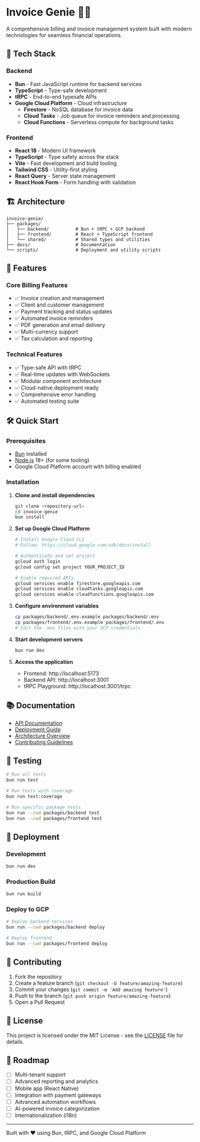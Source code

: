 # Invoice Genie 🧞‍♂️

A comprehensive billing and invoice management system built with modern technologies for seamless financial operations.

## 🚀 Tech Stack

### Backend

- **Bun** - Fast JavaScript runtime for backend services
- **TypeScript** - Type-safe development
- **tRPC** - End-to-end typesafe APIs
- **Google Cloud Platform** - Cloud infrastructure
  - **Firestore** - NoSQL database for invoice data
  - **Cloud Tasks** - Job queue for invoice reminders and processing
  - **Cloud Functions** - Serverless compute for background tasks

### Frontend

- **React 18** - Modern UI framework
- **TypeScript** - Type safety across the stack
- **Vite** - Fast development and build tooling
- **Tailwind CSS** - Utility-first styling
- **React Query** - Server state management
- **React Hook Form** - Form handling with validation

## 🏗️ Architecture

```
invoice-genie/
├── packages/
│   ├── backend/          # Bun + tRPC + GCP backend
│   ├── frontend/         # React + TypeScript frontend
│   └── shared/           # Shared types and utilities
├── docs/                 # Documentation
└── scripts/              # Deployment and utility scripts
```

## 🎯 Features

### Core Billing Features

- ✅ Invoice creation and management
- ✅ Client and customer management
- ✅ Payment tracking and status updates
- ✅ Automated invoice reminders
- ✅ PDF generation and email delivery
- ✅ Multi-currency support
- ✅ Tax calculation and reporting

### Technical Features

- ✅ Type-safe API with tRPC
- ✅ Real-time updates with WebSockets
- ✅ Modular component architecture
- ✅ Cloud-native deployment ready
- ✅ Comprehensive error handling
- ✅ Automated testing suite

## 🛠️ Quick Start

### Prerequisites

- [Bun](https://bun.sh/) installed
- [Node.js](https://nodejs.org/) 18+ (for some tooling)
- Google Cloud Platform account with billing enabled

### Installation

1. **Clone and install dependencies**

   ```bash
   git clone <repository-url>
   cd invoice-genie
   bun install
   ```

2. **Set up Google Cloud Platform**

   ```bash
   # Install Google Cloud CLI
   # Follow: https://cloud.google.com/sdk/docs/install

   # Authenticate and set project
   gcloud auth login
   gcloud config set project YOUR_PROJECT_ID

   # Enable required APIs
   gcloud services enable firestore.googleapis.com
   gcloud services enable cloudtasks.googleapis.com
   gcloud services enable cloudfunctions.googleapis.com
   ```

3. **Configure environment variables**

   ```bash
   cp packages/backend/.env.example packages/backend/.env
   cp packages/frontend/.env.example packages/frontend/.env
   # Edit the .env files with your GCP credentials
   ```

4. **Start development servers**

   ```bash
   bun run dev
   ```

5. **Access the application**
   - Frontend: http://localhost:5173
   - Backend API: http://localhost:3001
   - tRPC Playground: http://localhost:3001/trpc

## 📚 Documentation

- [API Documentation](./docs/api.md)
- [Deployment Guide](./docs/deployment.md)
- [Architecture Overview](./docs/architecture.md)
- [Contributing Guidelines](./docs/contributing.md)

## 🧪 Testing

```bash
# Run all tests
bun run test

# Run tests with coverage
bun run test:coverage

# Run specific package tests
bun run --cwd packages/backend test
bun run --cwd packages/frontend test
```

## 🚀 Deployment

### Development

```bash
bun run dev
```

### Production Build

```bash
bun run build
```

### Deploy to GCP

```bash
# Deploy backend services
bun run --cwd packages/backend deploy

# Deploy frontend
bun run --cwd packages/frontend deploy
```

## 🤝 Contributing

1. Fork the repository
2. Create a feature branch (`git checkout -b feature/amazing-feature`)
3. Commit your changes (`git commit -m 'Add amazing feature'`)
4. Push to the branch (`git push origin feature/amazing-feature`)
5. Open a Pull Request

## 📄 License

This project is licensed under the MIT License - see the [LICENSE](LICENSE) file for details.

## 🎯 Roadmap

- [ ] Multi-tenant support
- [ ] Advanced reporting and analytics
- [ ] Mobile app (React Native)
- [ ] Integration with payment gateways
- [ ] Advanced automation workflows
- [ ] AI-powered invoice categorization
- [ ] Internationalization (i18n)

---

Built with ❤️ using Bun, tRPC, and Google Cloud Platform
